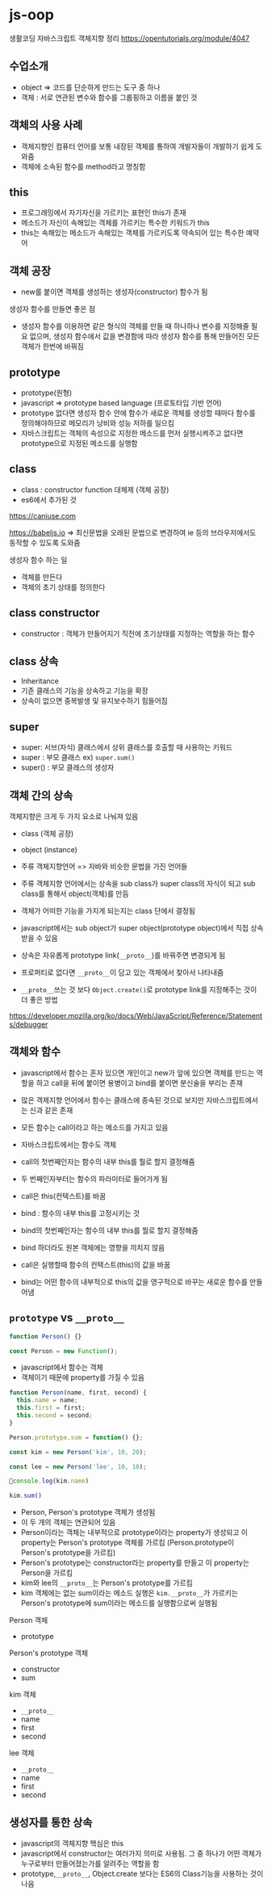 # js-oop

생활코딩 자바스크립트 객체지향 정리 https://opentutorials.org/module/4047

## 수업소개

- object => 코드를 단순하게 만드는 도구 중 하나
- 객체 : 서로 연관된 변수와 함수를 그룹핑하고 이름을 붙인 것

## 객체의 사용 사례

- 객체지향인 컴퓨터 언어를 보통 내장된 객체를 통하여 개발자들이 개발하기 쉽게 도와줌
- 객체에 소속된 함수를 method라고 명칭함

## this

- 프로그래밍에서 자기자신을 가르키는 표현인 this가 존재
- 메소드가 자신이 속해있는 객체를 가르키는 특수한 키워드가 this
- this는 속해있는 메소드가 속해있는 객체를 가르키도록 약속되어 있는 특수한 예약어

## 객체 공장

- new를 붙이면 객체를 생성하는 생성자(constructor) 함수가 됨

생성자 함수를 만들면 좋은 점

- 생성자 함수를 이용하면 같은 형식의 객체를 만들 때 하나하나 변수를 지정해줄 필요 없으며, 생성자 함수에서 값을 변경함에 따라 생성자 함수를 통해 만들어진 모든 객체가 한번에 바꿔짐

## prototype

- prototype(원형)
- javascript => prototype based language (프로토타입 기반 언어)
- prototype 없다면 생성자 함수 안에 함수가 새로운 객체를 생성할 때마다 함수를 정의해야하므로 메모리가 낭비와 성능 저하를 일으킴
- 자바스크립트는 객체의 속성으로 지정한 메소드를 먼저 실행시켜주고 없다면 prototype으로 지정된 메소드를 실행함

## class

- class : constructor function 대체제 (객체 공장)
- es6에서 추가된 것

https://caniuse.com

https://babeljs.io => 최신문법을 오래된 문법으로 변경하여 ie 등의 브라우저에서도 동작할 수 있도록 도와줌

생성자 함수 하는 일

- 객체를 만든다
- 객체의 초기 상태를 정의한다

## class constructor

- constructor : 객체가 만들어지기 직전에 초기상태를 지정하는 역할을 하는 함수

## class 상속

- Inheritance
- 기존 클래스의 기능을 상속하고 기능을 확장
- 상속이 없으면 중복발생 및 유지보수하기 힘들어짐

## super

- super: 서브(자식) 클래스에서 상위 클래스를 호출할 때 사용하는 키워드
- super : 부모 클래스 ex) `super.sum()`
- super() : 부모 클래스의 생성자

## 객체 간의 상속

객체지향은 크게 두 가지 요소로 나눠져 있음

- class (객체 공장)
- object (instance)

- 주류 객체지향언어 => 자바와 비슷한 문법을 가진 언어들
- 주류 객체지향 언어에서는 상속을 sub class가 super class의 자식이 되고 sub class를 통해서 object(객체)를 만듬
- 객체가 어떠한 기능을 가지게 되는지는 class 단에서 결정됨

- javascript에서는 sub object가 super object(prototype object)에서 직접 상속받을 수 있음
- 상속은 자유롭게 prototype link(`__proto__`)를 바꿔주면 변경되게 됨
- 프로퍼티로 없다면 `__proto__`이 담고 있는 객체에서 찾아서 나타내줌
- `__proto__`쓰는 것 보다 `Object.create()`로 prototype link를 지정해주는 것이 더 좋은 방법

https://developer.mozilla.org/ko/docs/Web/JavaScript/Reference/Statements/debugger

## 객체와 함수

- javascript에서 함수는 혼자 있으면 개인이고 new가 앞에 있으면 객체를 만드는 역할을 하고 call을 뒤에 붙이면 용병이고 bind를 붙이면 분신술을 부리는 존재
- 많은 객제지향 언어에서 함수는 클래스에 종속된 것으로 보지만 자바스크립트에서는 신과 같은 존재

- 모든 함수는 call이라고 하는 메소드를 가지고 있음
- 자바스크립트에서는 함수도 객체

- call의 첫번째인자는 함수의 내부 this를 뭘로 할지 결정해줌
- 두 번째인자부터는 함수의 파라미터로 들어가게 됨
- call은 this(컨텍스트)를 바꿈

- bind : 함수의 내부 this를 고정시키는 것
- bind의 첫번째인자는 함수의 내부 this를 뭘로 할지 결정해줌
- bind 하더라도 원본 객체에는 영향을 끼치지 않음

- call은 실행할때 함수의 컨택스트(this)의 값을 바꿈
- bind는 어떤 함수의 내부적으로 this의 값을 영구적으로 바꾸는 새로운 함수를 만들어냄

## `prototype` vs `__proto__`

```js
function Person() {}

const Person = new Function();
```

- javascript에서 함수는 객체
- 객체이기 때문에 property를 가질 수 있음

```js
function Person(name, first, second) {
  this.name = name;
  this.first = first;
  this.second = second;
}

Person.prototype.sum = function() {};

const kim = new Person('kim', 10, 20);

const lee = new Person('lee', 10, 10);

console.log(kim.name)

kim.sum()
```

- Person, Person's prototype 객체가 생성됨
- 이 두 개의 객체는 연관되어 있음
- Person이라는 객체는 내부적으로 prototype이라는 property가 생성되고 이 property는 Person's prototype 객체를 가르킴 (Person.prototype이 Person's prototype을 가르킴)
- Person's prototype는 constructor라는 property를 만들고 이 property는 Person을 가르킴
- kim와 lee의 `__proto__`는 Person's prototype를 가르킴
- kim 객체에는 없는 sum이라는 메소드 실행은 `kim.__proto__`가 가르키는 Person's prototype에 sum이라는 메소드를 실행함으로써 실행됨

Person 객체

- prototype

Person's prototype 객체

- constructor
- sum

kim 객체

- `__proto__`
- name
- first
- second

lee 객체

- `__proto__`
- name
- first
- second

## 생성자를 통한 상속

- javascript의 객체지향 핵심은 this
- javascript에서 constructor는 여러가지 의미로 사용됨. 그 중 하나가 어떤 객체가 누구로부터 만들어졌는가를 알려주는 역할을 함
- prototype,`__proto__`, Object.create 보다는 ES6의 Class기능을 사용하는 것이 나음
